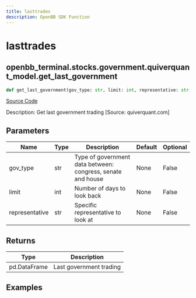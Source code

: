 ```yaml
---
title: lasttrades
description: OpenBB SDK Function
---
```


# lasttrades

## openbb_terminal.stocks.government.quiverquant_model.get_last_government

```python title='openbb_terminal/stocks/government/quiverquant_model.py'
def get_last_government(gov_type: str, limit: int, representative: str) -> DataFrame
```
[Source Code](https://github.com/OpenBB-finance/OpenBBTerminal/tree/main/openbb_terminal/stocks/government/quiverquant_model.py#L164)

Description: Get last government trading [Source: quiverquant.com]

## Parameters

| Name | Type | Description | Default | Optional |
| ---- | ---- | ----------- | ------- | -------- |
| gov_type | str | Type of government data between: congress, senate and house | None | False |
| limit | int | Number of days to look back | None | False |
| representative | str | Specific representative to look at | None | False |

## Returns

| Type | Description |
| ---- | ----------- |
| pd.DataFrame | Last government trading |

## Examples

